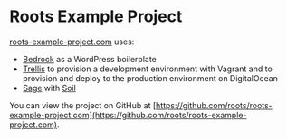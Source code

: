 # Roots Example Project

[roots-example-project.com](http://roots-example-project.com/) uses:

- [Bedrock](https://roots.io/bedrock/) as a WordPress boilerplate
- [Trellis](https://roots.io/trellis/) to provision a development environment with Vagrant and to provision and deploy to the production environment on DigitalOcean
- [Sage](https://roots.io/sage/) with [Soil](https://roots.io/plugins/soil/)

You can view the project on GitHub at [https://github.com/roots/roots-example-project.com](https://github.com/roots/roots-example-project.com).
